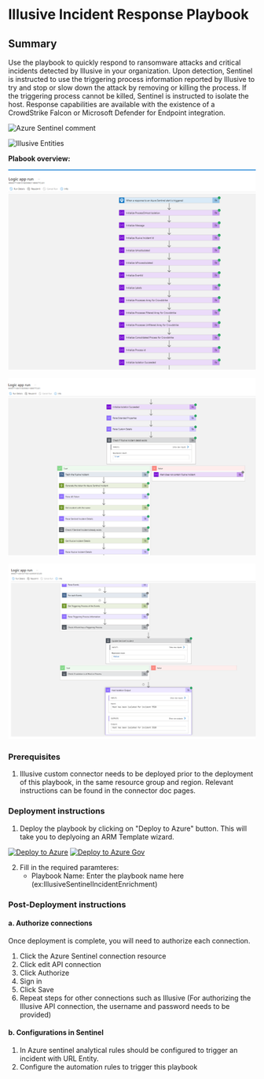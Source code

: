 # Illusive Incident Response Playbook

## Summary

Use the playbook to quickly respond to ransomware attacks and critical incidents detected by Illusive in your organization. Upon detection, Sentinel is instructed to use the triggering process information reported by Illusive to try and stop or slow down the attack by removing or killing the process. If the triggering process cannot be killed, Sentinel is instructed to isolate the host. 
Response capabilities are available with the existence of a CrowdStrike Falcon or Microsoft Defender for Endpoint integration.

![Azure Sentinel comment](./Images/Illusive-Incident-AzureSentinel-Comments.png)

![Illusive Entities](./Images/Illusive-Entities.png)

**Plabook overview:**

![Playbook overview](./Images/DesignerOverviewLight1.png)

![Playbook overview](./Images/DesignerOverviewLight2.png)

![Playbook overview](./Images/DesignerOverviewLight3.png)


### Prerequisites
1. Illusive custom connector needs to be deployed prior to the deployment of this playbook, in the same resource group and region. Relevant instructions can be found in the connector doc pages.

<a name="deployment-instructions"></a>
### Deployment instructions 
1. Deploy the playbook by clicking on "Deploy to Azure" button. This will take you to deplyoing an ARM Template wizard.

[![Deploy to Azure](https://aka.ms/deploytoazurebutton)](https://portal.azure.com/#create/Microsoft.Template/uri/https%3A%2F%2Fraw.githubusercontent.com%2FAzure%2FAzure-Sentinel%2Fmaster%2FPlaybooks%2FCiscoFirepower%2FCiscoFirepower-BlockFQDN-NetworkGroup%2Fazuredeploy.json)
[![Deploy to Azure Gov](https://aka.ms/deploytoazuregovbutton)](https://portal.azure.us/#create/Microsoft.Template/uri/https%3A%2F%2Fraw.githubusercontent.com%2FAzure%2FAzure-Sentinel%2Fmaster%2FPlaybooks%2FCiscoFirepower%2FCiscoFirepower-BlockFQDN-NetworkGroup%2Fazuredeploy.json)

2. Fill in the required paramteres:
    * Playbook Name: Enter the playbook name here (ex:IllusiveSentinelIncidentEnrichment)

### Post-Deployment instructions 
#### a. Authorize connections
Once deployment is complete, you will need to authorize each connection.
1.	Click the Azure Sentinel connection resource
2.	Click edit API connection
3.	Click Authorize
4.	Sign in
5.	Click Save
6.	Repeat steps for other connections such as Illusive (For authorizing the Illusive API connection, the username and password needs to be provided)

#### b. Configurations in Sentinel
1. In Azure sentinel analytical rules should be configured to trigger an incident with URL Entity.
2. Configure the automation rules to trigger this playbook